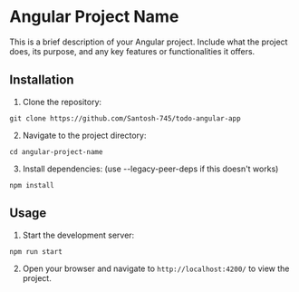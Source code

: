# Angular Project Name

This is a brief description of your Angular project. Include what the project does, its purpose, and any key features or functionalities it offers.

## Installation

1. Clone the repository:

```
git clone https://github.com/Santosh-745/todo-angular-app
```

2. Navigate to the project directory:

```
cd angular-project-name
```

3. Install dependencies: (use --legacy-peer-deps if this doesn't works)

```
npm install
```

## Usage

1. Start the development server:

```
npm run start
```

2. Open your browser and navigate to `http://localhost:4200/` to view the project.